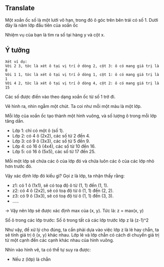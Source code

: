## Translate
Một xoắn ốc số là một lưới vô hạn, trong đó ô góc trên bên trái có số 1. Dưới đây là năm lớp đầu tiên của xoắn ốc

Nhiệm vụ của bạn là tìm ra số tại hàng y và cột x.

## Ý tưởng
```
Xét ví dụ:
Với 2 3, tức là xét ô tại vị trí ở dòng 2, cột 3: ô có mang giá trị là 8 
Với 1 1, tức là xét ô tại vị trí ở dòng 1, cột 1: ô có mang giá trị là 1
Với 4 2, tức là xét ô tại vị trí ở dòng 4, cột 2: ô có mang giá trị là 15
```

Các số được điền vào theo dạng xoắn ốc từ số 1 trở đi. 

Vẽ hình ra, nhìn ngẫm một chút. Ta coi như mỗi một màu là một lớp. 

Mỗi lớp của xoắn ốc tạo thành một hình vuông, và số lượng ô trong mỗi lớp tăng dần.
- Lớp 1: chỉ có một ô (số 1).
- Lớp 2: có 4 ô (2x2), các số từ 2 đến 4.
- Lớp 3: có 9 ô (3x3), các số từ 5 đến 9.
- Lớp 4: có 16 ô (4x4), các số từ 10 đến 16.
- Lớp 5: có 16 ô (5x5), các số từ 17 đến 25.

Mỗi một lớp sẽ chứa các ô của lớp đó và chứa luôn các ô của các lớp nhỏ hơn trước đó.

Vậy xác định lớp đó kiểu gì? Gọi z là lớp, ta nhận thấy rằng:
- z1: có 1 ô (1x1), sẽ có toạ độ ô từ (1, 1) đến (1, 1).
- z2: có 4 ô (2x2), sẽ có toạ độ từ ô (1, 1) đến (2, 2).
- z3: có 9 ô (3x3), sẽ có toạ độ từ ô (1, 1) đến (3, 3).
- .....

-> Vậy nên lớp sẽ được xác định max của (x, y). Tức là: z = max(x, y)

Số ô trong các lớp trước: Số ô trong tất cả các lớp trước lớp z là (z-1)^2

Như vậy, để xử lý cho đúng, ta cần phải dựa vào việc lớp z là lẻ hay chẵn, ta sẽ tính giá trị ô (x, y) khác nhau. Lớp lẻ và lớp chẵn có cách di chuyển giá trị từ một cạnh đến các cạnh khác nhau của hình vuông.

Nhìn vào hình vẽ, ta có thể tự suy ra được:
- Nếu z (lớp) là chẵn 
